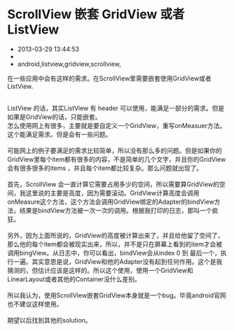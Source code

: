 # ScrollView 嵌套 GridView 或者 ListView
- 2013-03-29 13:44:53
- 
- android,listview,gridview,scrollview,

在一些应用中会有这样的需求。在ScrollView里需要嵌套使用GridView或者ListView.<div><br /></div><div>ListView 的话，其实ListView 有 header 可以使用，能满足一部分的需求。但是如果是GridView的话，只能嵌套。</div><div>怎么使用网上有很多，主要就是要自定义一个GridView，重写onMeasuer方法。这个能满足需求。但是会有一些问题。</div><div><br /></div><div>可能网上的例子要满足的需求比较简单，所以没有那么多的问题。但是如果你的GridView里每个item都有很多的内容，不是简单的几个文字，并且你的GridView会有很多很多的items ，并且每个item都比较复杂。那么问题就出现了。</div><div><br /></div><div>首先，ScrollView 会一直计算它需要占用多少的空间，所以需要算GridView的空间，我这里说的主要是高度，因为需要滚动。GridView计算高度会调用onMeasure这个方法，这个方法会调用GridView绑定的Adapter的bindView方法，结果是bindView方法被一次一次的调用。根据我打印的日志，那叫一个疯狂。</div><div><br /></div><div>另外，因为上面所说的，GridView的高度被计算出来了，并且给他留了空间了，那么他的每个item都会被现实出来，所以，并不是只在屏幕上看到的item才会被调用bingView。从日志中，你可以看出，bindView会从index 0 到 最后一个，执行一遍。其实意思是说，GridView和他的Adapter没有起到任何作用。这个是我猜测的，但估计应该是这样的。所以这个使用，使用一个GridView和LinearLayout或者其他的Container没什么差别。</div><div><br /></div><div>所以我认为，使用ScrollView嵌套GridView本身就是一个bug。毕竟android官网也不建议这样使用。</div><div><br /></div><div>期望以后找到其他的solution。</div>